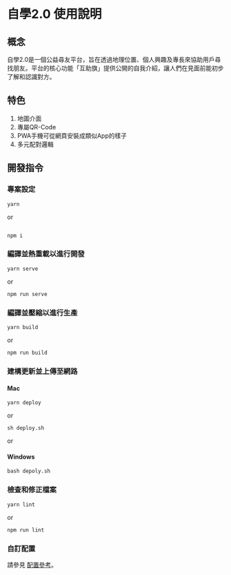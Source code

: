# 自學2.0 使用說明

## 概念
自學2.0是一個公益尋友平台，旨在透過地理位置、個人興趣及專長來協助用戶尋找朋友。平台的核心功能「互助旗」提供公開的自我介紹，讓人們在見面前能初步了解和認識對方。

## 特色

1. 地圖介面
2. 專屬QR-Code
3. PWA手機可從網頁安裝成類似App的樣子
4. 多元配對邏輯


## 開發指令

### 專案設定
```
yarn
```

or 

```

npm i

```

### 編譯並熱重載以進行開發
```
yarn serve
```

or 

```
npm run serve
```

### 編譯並壓縮以進行生產
```
yarn build
```

or 
```
npm run build
```

### 建構更新並上傳至網路

#### Mac
```
yarn deploy
```

or 

```
sh deploy.sh
```

or 

#### Windows

```
bash depoly.sh
```

### 檢查和修正檔案
```
yarn lint
```
or 
```
npm run lint
```


### 自訂配置
請參見 [配置參考](https://cli.vuejs.org/config/)。
